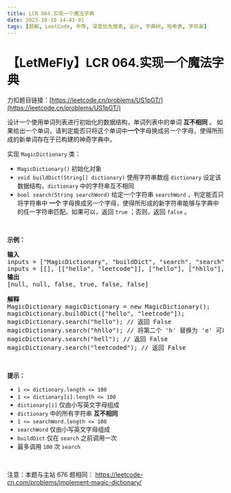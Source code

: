 ```yaml
---
title: LCR 064.实现一个魔法字典
date: 2023-10-10 14-43-01
tags: [题解, LeetCode, 中等, 深度优先搜索, 设计, 字典树, 哈希表, 字符串]
---
```


# 【LetMeFly】LCR 064.实现一个魔法字典

力扣题目链接：[https://leetcode.cn/problems/US1pGT/](https://leetcode.cn/problems/US1pGT/)

<p>设计一个使用单词列表进行初始化的数据结构，单词列表中的单词 <strong>互不相同</strong> 。 如果给出一个单词，请判定能否只将这个单词中<strong>一个</strong>字母换成另一个字母，使得所形成的新单词存在于已构建的神奇字典中。</p>

<p>实现 <code>MagicDictionary</code> 类：</p>

<ul>
	<li><code>MagicDictionary()</code> 初始化对象</li>
	<li><code>void buildDict(String[]&nbsp;dictionary)</code> 使用字符串数组&nbsp;<code>dictionary</code> 设定该数据结构，<code>dictionary</code> 中的字符串互不相同</li>
	<li><code>bool search(String searchWord)</code> 给定一个字符串 <code>searchWord</code> ，判定能否只将字符串中<strong> 一个 </strong>字母换成另一个字母，使得所形成的新字符串能够与字典中的任一字符串匹配。如果可以，返回 <code>true</code> ；否则，返回 <code>false</code> 。</li>
</ul>

<p>&nbsp;</p>

<div class="top-view__1vxA">
<div class="original__bRMd">
<div>
<p><strong>示例：</strong></p>

<pre>
<strong>输入</strong>
inputs = [&quot;MagicDictionary&quot;, &quot;buildDict&quot;, &quot;search&quot;, &quot;search&quot;, &quot;search&quot;, &quot;search&quot;]
inputs = [[], [[&quot;hello&quot;, &quot;leetcode&quot;]], [&quot;hello&quot;], [&quot;hhllo&quot;], [&quot;hell&quot;], [&quot;leetcoded&quot;]]
<strong>输出</strong>
[null, null, false, true, false, false]

<strong>解释</strong>
MagicDictionary magicDictionary = new MagicDictionary();
magicDictionary.buildDict([&quot;hello&quot;, &quot;leetcode&quot;]);
magicDictionary.search(&quot;hello&quot;); // 返回 False
magicDictionary.search(&quot;hhllo&quot;); // 将第二个 &#39;h&#39; 替换为 &#39;e&#39; 可以匹配 &quot;hello&quot; ，所以返回 True
magicDictionary.search(&quot;hell&quot;); // 返回 False
magicDictionary.search(&quot;leetcoded&quot;); // 返回 False
</pre>

<p>&nbsp;</p>

<p><strong>提示：</strong></p>

<ul>
	<li><code>1 &lt;=&nbsp;dictionary.length &lt;= 100</code></li>
	<li><code>1 &lt;=&nbsp;dictionary[i].length &lt;= 100</code></li>
	<li><code>dictionary[i]</code> 仅由小写英文字母组成</li>
	<li><code>dictionary</code> 中的所有字符串 <strong>互不相同</strong></li>
	<li><code>1 &lt;=&nbsp;searchWord.length &lt;= 100</code></li>
	<li><code>searchWord</code> 仅由小写英文字母组成</li>
	<li><code>buildDict</code> 仅在 <code>search</code> 之前调用一次</li>
	<li>最多调用 <code>100</code> 次 <code>search</code></li>
</ul>
</div>
</div>
</div>

<p>&nbsp;</p>

<p><meta charset="UTF-8" />注意：本题与主站 676&nbsp;题相同：&nbsp;<a href="https://leetcode-cn.com/problems/implement-magic-dictionary/">https://leetcode-cn.com/problems/implement-magic-dictionary/</a></p>


    